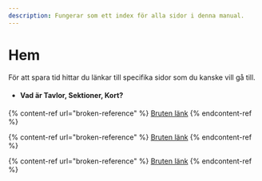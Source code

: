 ```yaml
---
description: Fungerar som ett index för alla sidor i denna manual.
---
```


# Hem

För att spara tid hittar du länkar till specifika sidor som du kanske vill gå till.

* #### Vad är Tavlor, Sektioner, Kort?

{% content-ref url="broken-reference" %}
[Bruten länk](broken-reference)
{% endcontent-ref %}

{% content-ref url="broken-reference" %}
[Bruten länk](broken-reference)
{% endcontent-ref %}

{% content-ref url="broken-reference" %}
[Bruten länk](broken-reference)
{% endcontent-ref %}
